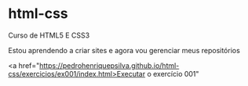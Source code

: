 # html-css
 Curso de HTML5 E CSS3

Estou aprendendo a criar sites e agora vou gerenciar meus repositórios

<a href="https://pedrohenriquepsilva.github.io/html-css/exercicios/ex001/index.html>Executar o exercício 001"</a>